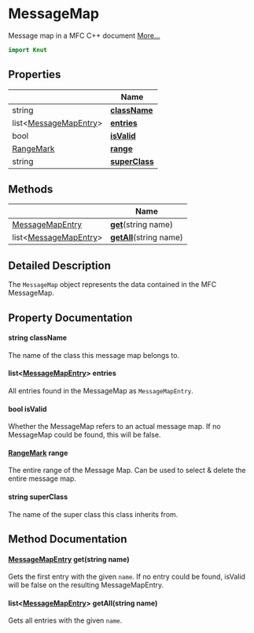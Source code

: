 # MessageMap

Message map in a MFC C++ document [More...](#detailed-description)

```qml
import Knut
```

## Properties

| | Name |
|-|-|
|string|**[className](#className)**|
|list&lt;[MessageMapEntry](../knut/messagemapentry.md)>|**[entries](#entries)**|
|bool|**[isValid](#isValid)**|
|[RangeMark](../knut/rangemark.md)|**[range](#range)**|
|string|**[superClass](#superClass)**|

## Methods

| | Name |
|-|-|
|[MessageMapEntry](../knut/messagemapentry.md) |**[get](#get)**(string name)|
|list&lt;[MessageMapEntry](../knut/messagemapentry.md)> |**[getAll](#getAll)**(string name)|

## Detailed Description

The `MessageMap` object represents the data contained in the MFC MessageMap.

## Property Documentation

#### <a name="className"></a>string **className**

The name of the class this message map belongs to.

#### <a name="entries"></a>list&lt;[MessageMapEntry](../knut/messagemapentry.md)> **entries**

All entries found in the MessageMap as `MessageMapEntry`.

#### <a name="isValid"></a>bool **isValid**

Whether the MessageMap refers to an actual message map.
If no MessageMap could be found, this will be false.

#### <a name="range"></a>[RangeMark](../knut/rangemark.md) **range**

The entire range of the Message Map.
Can be used to select & delete the entire message map.

#### <a name="superClass"></a>string **superClass**

The name of the super class this class inherits from.

## Method Documentation

#### <a name="get"></a>[MessageMapEntry](../knut/messagemapentry.md) **get**(string name)

Gets the first entry with the given `name`.
If no entry could be found, isValid will be false on the resulting MessageMapEntry.

#### <a name="getAll"></a>list&lt;[MessageMapEntry](../knut/messagemapentry.md)> **getAll**(string name)

Gets all entries with the given `name`.

